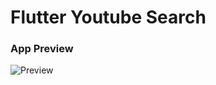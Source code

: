 # Flutter Youtube Search

### App Preview

![Preview](https://raw.githubusercontent.com/nitishk72/youtube_api/master/DEMO.png)